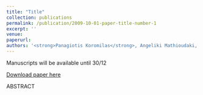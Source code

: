```yaml
---
title: "Title"
collection: publications
permalink: /publication/2009-10-01-paper-title-number-1
excerpt: ''
venue: 
paperurl: 
authors: '<strong>Panagiotis Koromilas</strong>, Angeliki Mathioudaki, Sotirios Dimos, Dimitris Fotakis'
---
```


Manuscripts will be available until 30/12

[Download paper here]()

ABSTRACT
